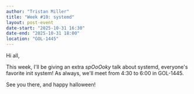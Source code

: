 ```yaml
---
author: "Tristan Miller"
title: "Week #10: systemd"
layout: post-event
date-start: "2025-10-31 16:30"
date-end: "2025-10-31 18:00"
location: "GOL-1445"
---
```


Hi all,

This week, I'll be giving an extra *spOoOoky* talk about systemd, everyone's favorite
init system! As always, we'll meet from 4:30 to 6:00 in GOL-1445.

See you there, and happy halloween!
